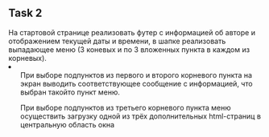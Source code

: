 <h2>Task 2</h2>
На стартовой странице реализовать футер с информацией об авторе и 
отображением текущей даты и времени, в шапке реализовать выпадающее меню 
(3 коневых и по 3 вложенных пункта в каждом из корневых).<br>
<li>
	<ul> При выборе подпунктов из первого и второго корневого пункта на экран выводить 
	  соответствующее сообщение с информацией, что выбран такойто пункт меню. </ul>
	<ul> При выборе подпунктов из третьего корневого пункта меню осуществить загрузку 
	  одной из трёх дополнительных html-страниц в центральную область окна </ul>
</li>
